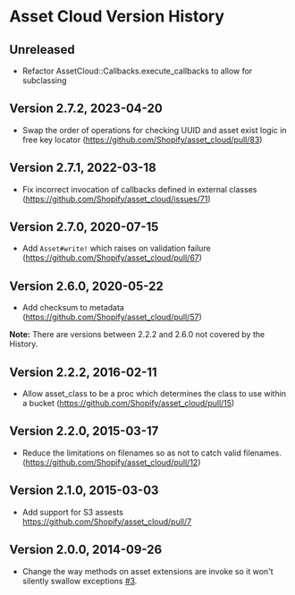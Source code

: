 # Asset Cloud Version History

## Unreleased

* Refactor AssetCloud::Callbacks.execute_callbacks to allow for subclassing

## Version 2.7.2, 2023-04-20

* Swap the order of operations for checking UUID and asset exist logic in free key locator (https://github.com/Shopify/asset_cloud/pull/83)

## Version 2.7.1, 2022-03-18

* Fix incorrect invocation of callbacks defined in external classes (https://github.com/Shopify/asset_cloud/issues/71)

## Version 2.7.0, 2020-07-15

* Add `Asset#write!` which raises on validation failure (https://github.com/Shopify/asset_cloud/pull/67)

## Version 2.6.0, 2020-05-22

* Add checksum to metadata (https://github.com/Shopify/asset_cloud/pull/57)

**Note:** There are versions between 2.2.2 and 2.6.0 not covered by the History.

## Version 2.2.2, 2016-02-11

* Allow asset_class to be a proc which determines the class to use within a bucket (https://github.com/Shopify/asset_cloud/pull/15)

## Version 2.2.0, 2015-03-17

* Reduce the limitations on filenames so as not to catch valid filenames. (https://github.com/Shopify/asset_cloud/pull/12)

## Version 2.1.0, 2015-03-03

* Add support for S3 assests https://github.com/Shopify/asset_cloud/pull/7

## Version 2.0.0, 2014-09-26

* Change the way methods on asset extensions are invoke so it won't silently swallow exceptions [#3](https://github.com/Shopify/asset_cloud/pull/3).
